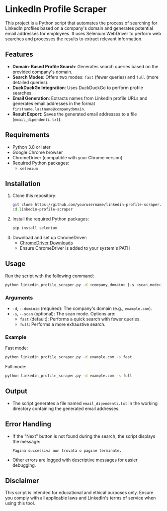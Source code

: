 # LinkedIn Profile Scraper

This project is a Python script that automates the process of searching for LinkedIn profiles based on a company's domain and generates potential email addresses for employees. It uses Selenium WebDriver to perform web searches and processes the results to extract relevant information.

## Features

- **Domain-Based Profile Search**: Generates search queries based on the provided company's domain.
- **Search Modes**: Offers two modes: `fast` (fewer queries) and `full` (more detailed queries).
- **DuckDuckGo Integration**: Uses DuckDuckGo to perform profile searches.
- **Email Generation**: Extracts names from LinkedIn profile URLs and generates email addresses in the format `firstname.lastname@companydomain`.
- **Result Export**: Saves the generated email addresses to a file (`email_dipendenti.txt`).

## Requirements

- Python 3.8 or later
- Google Chrome browser
- ChromeDriver (compatible with your Chrome version)
- Required Python packages:
  - `selenium`

## Installation

1. Clone this repository:
   ```bash
   git clone https://github.com/yourusername/linkedin-profile-scraper.git
   cd linkedin-profile-scraper
   ```
2. Install the required Python packages:
   ```bash
   pip install selenium
   ```
3. Download and set up ChromeDriver:
   - [ChromeDriver Downloads](https://chromedriver.chromium.org/downloads)
   - Ensure ChromeDriver is added to your system's PATH.

## Usage

Run the script with the following command:
```bash
python linkedin_profile_scraper.py -d <company_domain> [-s <scan_mode>]
```

### Arguments

- `-d`, `--dominio` (required): The company's domain (e.g., `example.com`).
- `-s`, `--scan` (optional): The scan mode. Options are:
  - `fast` (default): Performs a quick search with fewer queries.
  - `full`: Performs a more exhaustive search.

### Example

Fast mode:
```bash
python linkedin_profile_scraper.py -d example.com -s fast
```

Full mode:
```bash
python linkedin_profile_scraper.py -d example.com -s full
```

## Output

- The script generates a file named `email_dipendenti.txt` in the working directory containing the generated email addresses.

## Error Handling

- If the "Next" button is not found during the search, the script displays the message:
  ```
  Pagina successiva non trovata o pagine terminate.
  ```
- Other errors are logged with descriptive messages for easier debugging.

## Disclaimer

This script is intended for educational and ethical purposes only. Ensure you comply with all applicable laws and LinkedIn's terms of service when using this tool.



